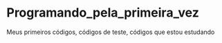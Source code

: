 # Programando_pela_primeira_vez
Meus primeiros códigos, códigos de teste, códigos que estou estudando
